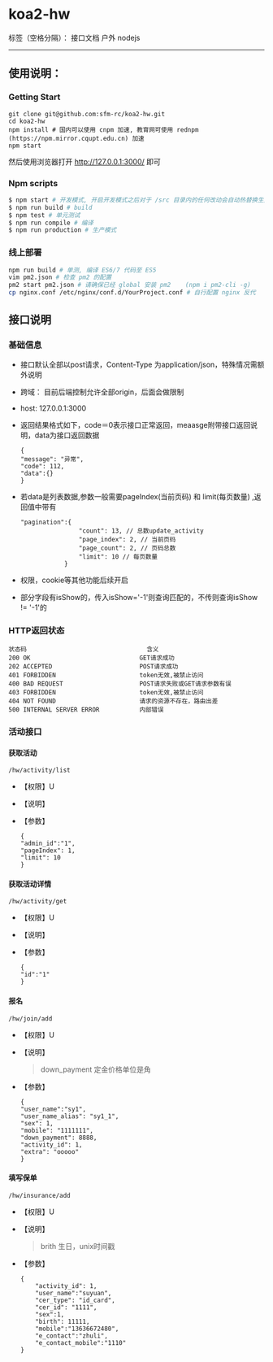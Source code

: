 # koa2-hw

标签（空格分隔）： 接口文档 户外 nodejs


---

## 使用说明：

### Getting Start

```
git clone git@github.com:sfm-rc/koa2-hw.git
cd koa2-hw
npm install # 国内可以使用 cnpm 加速, 教育网可使用 rednpm (https://npm.mirror.cqupt.edu.cn) 加速
npm start
```

然后使用浏览器打开 http://127.0.0.1:3000/ 即可

### Npm scripts

```bash
$ npm start # 开发模式, 开启开发模式之后对于 /src 目录内的任何改动会自动热替换生效
$ npm run build # build
$ npm test # 单元测试
$ npm run compile # 编译
$ npm run production # 生产模式
```



### 线上部署

```bash
npm run build # 单测, 编译 ES6/7 代码至 ES5
vim pm2.json # 检查 pm2 的配置
pm2 start pm2.json # 请确保已经 global 安装 pm2    (npm i pm2-cli -g)
cp nginx.conf /etc/nginx/conf.d/YourProject.conf # 自行配置 nginx 反代
```

## 接口说明	

### 基础信息
-   接口默认全部以post请求，Content-Type 为application/json，特殊情况需额外说明
-   跨域： 目前后端控制允许全部origin，后面会做限制
-	host: 127.0.0.1:3000
-	返回结果格式如下，code＝0表示接口正常返回，meaasge附带接口返回说明，data为接口返回数据
		
		{
        "message": "异常",
		"code": 112,
		"data":{}
		}
			
-   若data是列表数据,参数一般需要pageIndex(当前页码) 和 limit(每页数量) ,返回值中带有

        "pagination":{
        				"count": 13, // 总数update_activity
        				"page_index": 2, // 当前页码
        				"page_count": 2, // 页码总数
        				"limit": 10 // 每页数量
        			}
		
-	权限，cookie等其他功能后续开启
-	部分字段有isShow的，传入isShow='-1'则查询匹配的，不传则查询isShow != '-1'的


### HTTP返回状态
	状态码									含义
	200 OK								GET请求成功
	202 ACCEPTED						POST请求成功
	401 FORBIDDEN						token无效,被禁止访问
	400 BAD REQUEST						POST请求失败或GET请求参数有误
	403 FORBIDDEN						token无效,被禁止访问
	404 NOT FOUND						请求的资源不存在，路由出差
	500 INTERNAL SERVER ERROR			内部错误
	

### 活动接口

#### 获取活动
	/hw/activity/list
-	【权限】U
-	【说明】
-	【参数】

		{
        "admin_id":"1",
        "pageIndex": 1,
        "limit": 10
        }

#### 获取活动详情
	/hw/activity/get
-	【权限】U
-	【说明】
-	【参数】

		{
        "id":"1"
        }

#### 报名
	/hw/join/add
-	【权限】U
-	【说明】

	>	down_payment	定金价格单位是角
-	【参数】

		{
		"user_name":"sy1",
		"user_name_alias": "sy1_1",
		"sex": 1,
		"mobile": "1111111",
		"down_payment": 8888,
		"activity_id": 1,
		"extra": "ooooo"
		}

#### 填写保单
	/hw/insurance/add
-	【权限】U
-	【说明】

	>	brith	生日，unix时间戳
-	【参数】

		{
			"activity_id": 1, 
			"user_name":"suyuan", 
			"cer_type": "id_card", 
			"cer_id": "1111", 
			"sex":1, 
			"birth": 11111, 
			"mobile":"13636672480", 
			"e_contact":"zhuli", 
			"e_contact_mobile":"1110"
		}